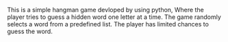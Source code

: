 This is a simple hangman game devloped by using python, Where the player tries to guess a hidden word one letter at a time. The game randomly selects a word from a predefined list. The player has limited chances to guess the word.
